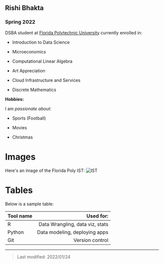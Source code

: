 ## Rishi Bhakta

### Spring 2022

DSBA student at [Florida Polytechnic University](https://www.floridapoly.edu) currently enrolled in:

- Introduction to Data Science

- Microeconomics

- Computational Linear Algebra

- Art Appreciation

- Cloud Infrastructure and Services

- Discrete Mathematics

**Hobbies:**

I am _passionate about_: 

- Sports (Football)

- Movies

- Christmas

# Images

Here's an image of the Florida Poly IST:
![IST](https://floridapoly.edu/news/articles/2021/06/assets/060821-applicationsincrease.jpg)

# Tables

Below is a sample table:

|   Tool name   |       Used for:                |
|:--------------|-------------------------------:|
|   R           | Data Wrangling, data viz, stats|
|   Python      | Data modeling, deploying apps  |
|   Git         | Version control                |
***

> Last modified: 2022/01/24
